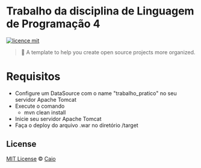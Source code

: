 # Trabalho da disciplina de Linguagem de Programação 4

[![licence mit](https://img.shields.io/github/license/caiohsj/trabalho-pratico-covid-19.svg)](https://github.com/caiohsj/trabalho-pratico-covid-19/blob/master/LICENSE)

> :rocket: A template to help you create open source projects more organized.

# Requisitos
* Configure um DataSource com o name "trabalho_pratico" no seu servidor Apache Tomcat
* Execute o comando
  * mvn clean install
* Inicie seu servidor Apache Tomcat
* Faça o deploy do arquivo .war no diretório /target

## License
[MIT License](https://github.com/caiohsj/trabalho-pratico-covid-19/blob/master/LICENSE) © [Caio]()
